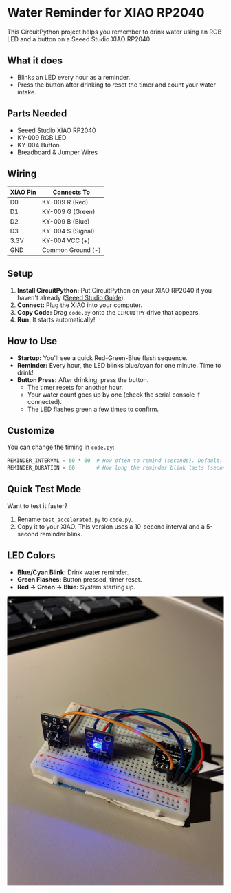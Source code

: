 # Water Reminder for XIAO RP2040

This CircuitPython project helps you remember to drink water using an RGB LED and a button on a Seeed Studio XIAO RP2040.

## What it does

- Blinks an LED every hour as a reminder.
- Press the button after drinking to reset the timer and count your water intake.

## Parts Needed

- Seeed Studio XIAO RP2040
- KY-009 RGB LED
- KY-004 Button
- Breadboard & Jumper Wires

## Wiring

| XIAO Pin | Connects To           |
|----------|-----------------------|
| D0       | KY-009 R (Red)        |
| D1       | KY-009 G (Green)      |
| D2       | KY-009 B (Blue)       |
| D3       | KY-004 S (Signal)     |
| 3.3V     | KY-004 VCC (+)        |
| GND      | Common Ground (-)     |

## Setup

1.  **Install CircuitPython:** Put CircuitPython on your XIAO RP2040 if you haven't already ([Seeed Studio Guide](https://wiki.seeedstudio.com/XIAO-RP2040-with-CircuitPython/)).
2.  **Connect:** Plug the XIAO into your computer.
3.  **Copy Code:** Drag `code.py` onto the `CIRCUITPY` drive that appears.
4.  **Run:** It starts automatically!

## How to Use

- **Startup:** You'll see a quick Red-Green-Blue flash sequence.
- **Reminder:** Every hour, the LED blinks blue/cyan for one minute. Time to drink!
- **Button Press:** After drinking, press the button.
    - The timer resets for another hour.
    - Your water count goes up by one (check the serial console if connected).
    - The LED flashes green a few times to confirm.

## Customize

You can change the timing in `code.py`:

```python
REMINDER_INTERVAL = 60 * 60  # How often to remind (seconds). Default: 1 hour
REMINDER_DURATION = 60       # How long the reminder blink lasts (seconds). Default: 1 minute
```

## Quick Test Mode

Want to test it faster?
1. Rename `test_accelerated.py` to `code.py`.
2. Copy it to your XIAO.
This version uses a 10-second interval and a 5-second reminder blink.

## LED Colors

- **Blue/Cyan Blink:** Drink water reminder.
- **Green Flashes:** Button pressed, timer reset.
- **Red -> Green -> Blue:** System starting up.

![Photo of the setup](/images/front.jpeg)

